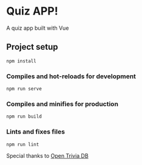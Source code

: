 # Quiz APP!

A quiz app built with Vue



## Project setup
```
npm install
```

### Compiles and hot-reloads for development
```
npm run serve
```

### Compiles and minifies for production
```
npm run build
```

### Lints and fixes files
```
npm run lint
```

Special thanks to
 [Open Trivia DB](https://opentdb.com/)